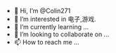 - 👋 Hi, I’m @Colin271
- 👀 I’m interested in 电子,游戏.
- 🌱 I’m currently learning ...
- 💞️ I’m looking to collaborate on ...
- 📫 How to reach me ...

<!---
Colin271/Colin271 is a ✨ special ✨ repository because its `README.md` (this file) appears on your GitHub profile.
You can click the Preview link to take a look at your changes.
--->
